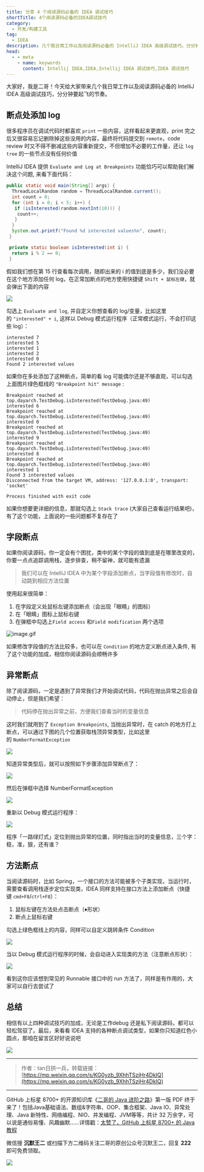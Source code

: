 ```yaml
---
title: 分享 4 个阅读源码必备的 IDEA 调试技巧
shortTitle: 4个阅读源码必备的IDEA调试技巧
category:
  - 开发/构建工具
tag:
  - IDEA
description: 几个我日常工作以及阅读源码必备的 IntelliJ IDEA 高级调试技巧，分分钟要起飞的节奏。
head:
  - - meta
    - name: keywords
      content: Intellij IDEA,IDEA,Intellij IDEA 调试技巧,IDEA 调试技巧
---
```



大家好，我是二哥！今天给大家带来几个我日常工作以及阅读源码必备的 IntelliJ IDEA 高级调试技巧，分分钟要起飞的节奏。

## 断点处添加 log

很多程序员在调试代码时都喜欢 `print` 一些内容，这样看起来更直观，print 完之后又很容易忘记删除掉这些没用的内容，最终将代码提交到 `remote`，code review 时又不得不删减这些内容重新提交，不但增加不必要的工作量，还让 `log tree` 的一些节点没有任何价值

IntelliJ IDEA 提供 `Evaluate and Log at Breakpoints` 功能恰巧可以帮助我们解决这个问题, 来看下面代码：

```java
public static void main(String[] args) {
  ThreadLocalRandom random = ThreadLocalRandom.current();
  int count = 0;
  for (int i = 0; i < 5; i++) {
   if (isInterested(random.nextInt(10))) {
    count++;
   }
  }
  System.out.printf("Found %d interested values%n", count);
 }

 private static boolean isInterested(int i) {
  return i % 2 == 0;
 }
```

假如我们想在第 15 行查看每次调用，随即出来的 i 的值到底是多少，我们没必要在这个地方添加任何 log，在正常加断点的地方使用快捷键 `Shift + 鼠标左键`，就会弹出下面的内容

![](https://cdn.tobebetterjavaer.com/tobebetterjavaer/images/ide/4-debug-skill-e69c965f-f7e5-4e91-a92d-a43a1d0aced4.jpg)

勾选上 `Evaluate and log`, 并自定义你想查看的 log/变量，比如这里的 `"interested" + i`, 这样以 Debug 模式运行程序（正常模式运行，不会打印这些 log）：

```
interested 7
interested 5
interested 1
interested 2
interested 0
Found 2 interested values
```

如果你在多处添加了这种断点，简单的看 log 可能偶尔还是不够直观，可以勾选上面图片绿色框线的 `"Breakpoint hit" message` :

```
Breakpoint reached at top.dayarch.TestDebug.isInterested(TestDebug.java:49)
interested 6
Breakpoint reached at top.dayarch.TestDebug.isInterested(TestDebug.java:49)
interested 0
Breakpoint reached at top.dayarch.TestDebug.isInterested(TestDebug.java:49)
interested 9
Breakpoint reached at top.dayarch.TestDebug.isInterested(TestDebug.java:49)
interested 8
Breakpoint reached at top.dayarch.TestDebug.isInterested(TestDebug.java:49)
interested 1
Found 3 interested values
Disconnected from the target VM, address: '127.0.0.1:0', transport: 'socket'

Process finished with exit code 
```

如果你想要更详细的信息，那就勾选上 `Stack trace` (大家自己查看运行结果吧)，有了这个功能，上面说的一些问题都不复存在了

## 字段断点

如果你阅读源码，你一定会有个困扰，类中的某个字段的值到底是在哪里改变的，你要一点点追踪调用栈，逐步排查，稍不留神，就可能有遗漏

> 我们可以在 IntelliJ IDEA 中为某个字段添加断点，当字段值有修改时，自动跳到相应方法位置

使用起来很简单：

1.  在字段定义处鼠标左键添加断点（会出现「眼睛」的图标）
2.  在「眼睛」图标上鼠标右键
3.  在弹框中勾选上`Field access` 和`Field modification` 两个选项

![image.gif](https://cdn.tobebetterjavaer.com/tobebetterjavaer/images/ide/4-debug-skill-72c23537-3f66-4283-b939-a265b7628a1a.gif)

如果修改字段值的方法比较多，也可以在 `Condition` 的地方定义断点进入条件, 有了这个功能的加成，相信你阅读源码会顺畅许多

## 异常断点

除了阅读源码，一定是遇到了异常我们才开始调试代码，代码在抛出异常之后会自动停止，但是我们希望：

> 代码停在抛出异常之前，方便我们查看当时的变量信息

这时我们就用到了 `Exception Breakpoints`, 当抛出异常时，在 catch 的地方打上断点，可以通过下图的几个位置获取栈顶异常类型，比如这里的 `NumberFormatException`

![](https://cdn.tobebetterjavaer.com/tobebetterjavaer/images/ide/4-debug-skill-c4c511af-b00d-458b-a4a1-97d1fe1e84b8.jpg)

知道异常类型后，就可以按照如下步骤添加异常断点了：

![](https://cdn.tobebetterjavaer.com/tobebetterjavaer/images/ide/4-debug-skill-4c35cab7-83d2-45b4-8a27-ebeceb41ce08.jpg)

然后在弹框中选择 NumberFormatException

![](https://cdn.tobebetterjavaer.com/tobebetterjavaer/images/ide/4-debug-skill-a98e7885-1e84-4c38-8de1-ae04d3013176.gif)

重新以 Debug 模式运行程序：

![](https://cdn.tobebetterjavaer.com/tobebetterjavaer/images/ide/4-debug-skill-498ad99d-a15d-4a4e-a01b-b0c11cf8f72e.gif)

程序「一路绿灯式」定位到抛出异常的位置，同时指出当时的变量信息，三个字：稳，准，狠，还有谁？

## 方法断点

当阅读源码时，比如 Spring，一个接口的方法可能被多个子类实现，当运行时，需要查看调用栈逐步定位实现类，IDEA 同样支持在接口方法上添加断点（快捷键 `cmd+F8`/`ctrl+F8`）：

1.  鼠标左键在方法处点击断点（♦️形状）
2.  断点上鼠标右键

勾选上绿色框线上的内容，同样可以自定义跳转条件 Condition

![](https://cdn.tobebetterjavaer.com/tobebetterjavaer/images/ide/4-debug-skill-b81dc459-5a9c-4e0e-b24e-350943299eda.jpg)

当以 Debug 模式运行程序的时候，会自动进入实现类的方法（注意断点形状）：

![](https://cdn.tobebetterjavaer.com/tobebetterjavaer/images/ide/4-debug-skill-edbc1de2-4dd6-49a3-9a6a-5948d19aabee.jpg)

看到这你应该想到常见的 Runnable 接口中的 run 方法了，同样是有作用的，大家可以自行去尝试了

## 总结

相信有以上四种调试技巧的加成，无论是工作debug 还是私下阅读源码，都可以轻松驾驭了。最后，来看看 IDEA 支持的各种断点调试类型，如果你只知道红色小圆点，那咱在留言区好好说说吧

![](https://cdn.tobebetterjavaer.com/tobebetterjavaer/images/ide/4-debug-skill-92ad72da-4bf1-4bc4-b21d-78c33114dc96.jpg)

-----

>作者：tan日拱一兵，转载链接：[https://mp.weixin.qq.com/s/KG0yzb_9XhhTSzjHr4DkIQ](https://mp.weixin.qq.com/s/KG0yzb_9XhhTSzjHr4DkIQ)

----

GitHub 上标星 8700+ 的开源知识库《[二哥的 Java 进阶之路](https://github.com/itwanger/toBeBetterJavaer)》第一版 PDF 终于来了！包括Java基础语法、数组&字符串、OOP、集合框架、Java IO、异常处理、Java 新特性、网络编程、NIO、并发编程、JVM等等，共计 32 万余字，可以说是通俗易懂、风趣幽默……详情戳：[太赞了，GitHub 上标星 8700+ 的 Java 教程](https://javabetter.cn/overview/)


微信搜 **沉默王二** 或扫描下方二维码关注二哥的原创公众号沉默王二，回复 **222** 即可免费领取。

![](https://cdn.tobebetterjavaer.com/tobebetterjavaer/images/gongzhonghao.png)

